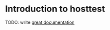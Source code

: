 # Introduction to hosttest

TODO: write [great documentation](http://jacobian.org/writing/what-to-write/)
